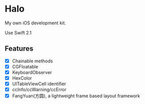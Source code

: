 # Halo

My own iOS development kit.

Use Swift 2.1

## Features

- [x] Chainable methods
- [x] CGFloatable
- [x] KeyboardObserver
- [x] HexColor
- [x] UITableViewCell identifier
- [x] ccInfo/ccWarning/ccError
- [x] FangYuan(方圆), a lightweight frame based layout framework
